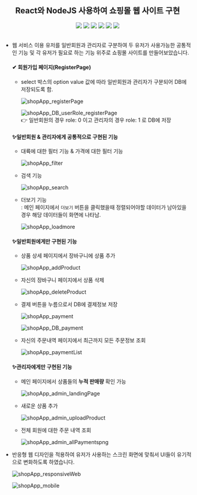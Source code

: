 <div align=center>
  <h2> React와 NodeJS 사용하여 쇼핑몰 웹 사이트 구현</h2>
  <img src="https://img.shields.io/badge/React-61DAFB?style=for-the-badge&logo=react&logoColor=white">
  <img src="https://img.shields.io/badge/Tailwind CSS-06B6D4?style=for-the-badge&logo=Tailwind CSS&logoColor=white">
  <img src="https://img.shields.io/badge/Vite-646CFF?style=for-the-badge&logo=Vite&logoColor=white">
  <img src="https://img.shields.io/badge/Redux-764ABC?style=for-the-badge&logo=Redux&logoColor=white">
  <img src="https://img.shields.io/badge/Node.js-339933?style=for-the-badge&logo=node.js&logoColor=white">
  <img src="https://img.shields.io/badge/MongoDB-47A248?style=for-the-badge&logo=mongodb&logoColor=white">
</div><br/>

- 웹 서비스 이용 유저를 일반회원과 관리자로 구분하여 두 유저가 사용가능한 공통적인 기능 및 각 유저가 필요로 하는 기능 위주로 쇼핑몰 사이트를 만들어보았습니다.

   #### ✔ 회원가입 페이지(RegisterPage)   
   - select 박스의 option value 값에 따라 일반회원과 관리자가 구분되어 DB에 저장되도록 함.  
 
     ![shopApp_registerPage](https://github.com/jaeyooon/jaeyooon/assets/111714371/5b069ec9-a14a-4814-9b87-9ab64658c11c)

     ![shopApp_DB_userRole_registerPage](https://github.com/jaeyooon/jaeyooon/assets/111714371/bbbc34ee-f0a8-44c3-830f-737c03b7e66a)  
     👉 일반회원의 경우 role: 0 이고 관리자의 경우 role: 1 로 DB에 저장
     
   #### ✨일반회원 & 관리자에게 공통적으로 구현된 기능     
   - 대륙에 대한 필터 기능 & 가격에 대한 필터 기능
 
     ![shopApp_filter](https://github.com/jaeyooon/jaeyooon/assets/111714371/a1f444bd-84cd-4afd-a714-05f2fbe0313c)
   - 검색 기능
 
     ![shopApp_search](https://github.com/jaeyooon/jaeyooon/assets/111714371/3917fb2c-f39a-40ea-bcaa-78fdadf3c0f4)
   - 더보기 기능   
  : 메인 페이지에서 `더보기` 버튼을 클릭했을때 정렬되어야할 데이터가 남아있을 경우 해당 데이터들이 화면에 나타남.

     ![shopApp_loadmore](https://github.com/jaeyooon/jaeyooon/assets/111714371/453b313c-4484-4ad2-beb1-93107d5d6c9f)
    
   #### ✨일반회원에게만 구현된 기능  
   - 상품 상세 페이지에서 장바구니에 상품 추가
 
     ![shopApp_addProduct](https://github.com/jaeyooon/jaeyooon/assets/111714371/4a01766f-8721-4aeb-9c53-09443df58d66)
   - 자신의 장바구니 페이지에서 상품 삭제
 
     ![shopApp_deleteProduct](https://github.com/jaeyooon/jaeyooon/assets/111714371/fa78fb37-d161-4b56-b49c-2a6afe54f12b)
   - 결제 버튼을 누름으로서 DB에 결제정보 저장

     ![shopApp_payment](https://github.com/jaeyooon/jaeyooon/assets/111714371/0a9e9721-6cc2-424f-8fd1-3dd2962b1381)

     ![shopApp_DB_payment](https://github.com/jaeyooon/jaeyooon/assets/111714371/005e1bd9-c4b6-4ae4-b93f-352580a163a8)
   - 자신의 주문내역 페이지에서 최근까지 모든 주문정보 조회
 
     ![shopApp_paymentList](https://github.com/jaeyooon/jaeyooon/assets/111714371/946358f9-af0e-46f6-aca0-da7fa0bdcef4)

    #### ✨관리자에게만 구현된 기능 
   - 메인 페이지에서 상품들의 **누적 판매량** 확인 가능
 
     ![shopApp_admin_landingPage](https://github.com/jaeyooon/jaeyooon/assets/111714371/1b6be3c1-12f7-4fe6-a8fd-7c86348d7a2c)  
   - 새로운 상품 추가
 
     ![shopApp_admin_uploadProduct](https://github.com/jaeyooon/jaeyooon/assets/111714371/a4be659f-fa57-4fa0-83b1-7a3ef027a52a)
   - 전체 회원에 대한 주문 내역 조회
 
     ![shopApp_admin_allPaymentspng](https://github.com/jaeyooon/jaeyooon/assets/111714371/6e70f5ac-d27f-406a-84ed-b1837d4f0c98)

- 반응형 웹 디자인을 적용하여 유저가 사용하는 스크린 화면에 맞춰서 UI들이 유기적으로 변화하도록 하였습니다.

  ![shopApp_responsiveWeb](https://github.com/jaeyooon/jaeyooon/assets/111714371/a713ea63-e263-4922-b990-4d5db97df652)

  ![shopApp_mobile](https://github.com/jaeyooon/jaeyooon/assets/111714371/c1811762-0990-4dde-a090-bf9577bf0220)
  

